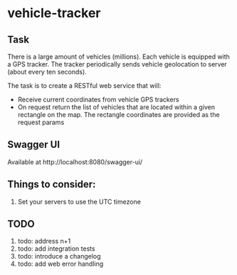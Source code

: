 # vehicle-tracker

## Task
There is a large amount of vehicles (millions). Each vehicle is equipped with a GPS tracker. The tracker periodically
sends vehicle geolocation to server (about every ten seconds).

The task is to create a RESTful web service that will:

- Receive current coordinates from vehicle GPS trackers
- On request return the list of vehicles that are located within a given rectangle on the map. The rectangle coordinates
  are provided as the request params
  
## Swagger UI
Available at http://localhost:8080/swagger-ui/
  
## Things to consider:
1. Set your servers to use the UTC timezone

## TODO
1.    todo: address n+1
1.    todo: add integration tests
1.    todo: introduce a changelog
1.    todo: add web error handling
